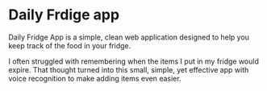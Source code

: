 # Daily Frdige app
Daily Fridge App is a simple, clean web application designed to help you keep track of the food in your fridge.

I often struggled with remembering when the items I put in my fridge would expire.
That thought turned into this small, simple, yet effective app with voice recognition to make adding items even easier.
